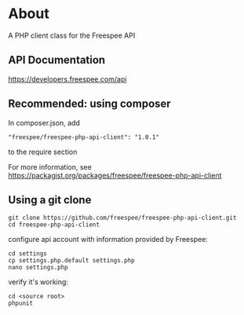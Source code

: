 # About

A PHP client class for the Freespee API

## API Documentation

https://developers.freespee.com/api



## Recommended: using composer

In composer.json, add

```
"freespee/freespee-php-api-client": "1.0.1"
```

to the require section

For more information, see https://packagist.org/packages/freespee/freespee-php-api-client



## Using a git clone

```
git clone https://github.com/freespee/freespee-php-api-client.git
cd freespee-php-api-client
```

configure api account with information provided by Freespee:
```
cd settings
cp settings.php.default settings.php
nano settings.php
```

verify it's working:

```
cd <source root>
phpunit
```
